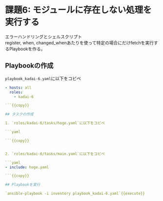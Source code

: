 # 課題6: モジュールに存在しない処理を実行する

エラーハンドリングとシェルスクリプト  
register, when, changed_whenあたりを使って特定の場合にだけfetchを実行するPlaybookを作る。

## Playbookの作成

`playbook_kadai-6.yaml`に以下をコピペ

```yaml
- hosts: all
  roles:
    - kadai-6

```{{copy}}

## タスクの作成

1. `roles/kadai-6/tasks/hoge.yaml`に以下をコピペ

```yaml

```{{copy}}


2. `roles/kadai-6/tasks/main.yaml`に以下をコピペ

```yaml
- include: hoge.yaml

```{{copy}}

## Playbookを実行

`ansible-playbook -i inventory playbook_kadai-6.yaml`{{execute}}
